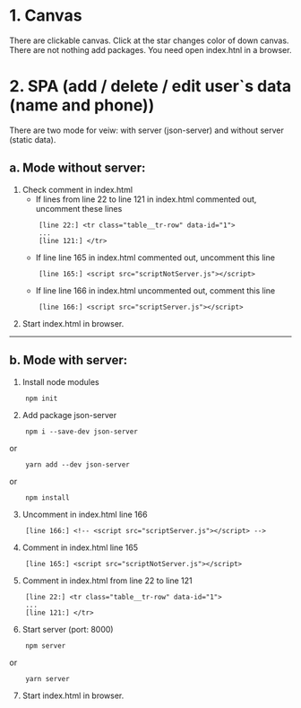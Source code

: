 # 1. Canvas
There are clickable canvas. Click at the star changes color of down canvas.
There are not nothing add packages. You need open index.htnl in a browser.

# 2. SPA (add / delete / edit user`s data (name and phone))

There are two mode for veiw: with server (json-server) and without server (static data).
## a. Mode without server:
1. Check comment in index.html
	* If lines from line 22 to line 121 in index.html commented out, uncomment these lines
	```
		[line 22:] <tr class="table__tr-row" data-id="1">
		...
		[line 121:] </tr>
	```
	* If line line 165 in index.html commented out, uncomment this line
	```
		[line 165:] <script src="scriptNotServer.js"></script>
	```
	* If line line 166 in index.html uncommented out, comment this line
	```
		[line 166:] <script src="scriptServer.js"></script>
	```
2. Start index.html in browser.

---

## b. Mode with server:
1. Install node modules
```
	npm init
```
2. Add package json-server
```
	npm i --save-dev json-server
```
or 
```
	yarn add --dev json-server
```
or
```
	npm install
```
3. Uncomment in index.html line 166
```
	[line 166:] <!-- <script src="scriptServer.js"></script> -->
```
4. Comment in index.html line 165
```
	[line 165:] <script src="scriptNotServer.js"></script>
```
5. Comment in index.html from line 22 to line 121
```
	[line 22:] <tr class="table__tr-row" data-id="1">
	...
	[line 121:] </tr>
```
6. Start server (port: 8000)
```
	npm server
```
or 
```
	yarn server
```
7. Start index.html in browser.

